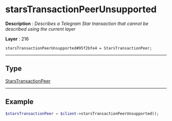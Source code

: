 # starsTransactionPeerUnsupported

**Description** : *Describes a Telegram Star transaction that cannot be described using the current layer*

**Layer** : 216

```tl
starsTransactionPeerUnsupported#95f2bfe4 = StarsTransactionPeer;
```

---

## Type

[StarsTransactionPeer](type/StarsTransactionPeer)

---

## Example

```php
$starsTransactionPeer = $client->starsTransactionPeerUnsupported();
```